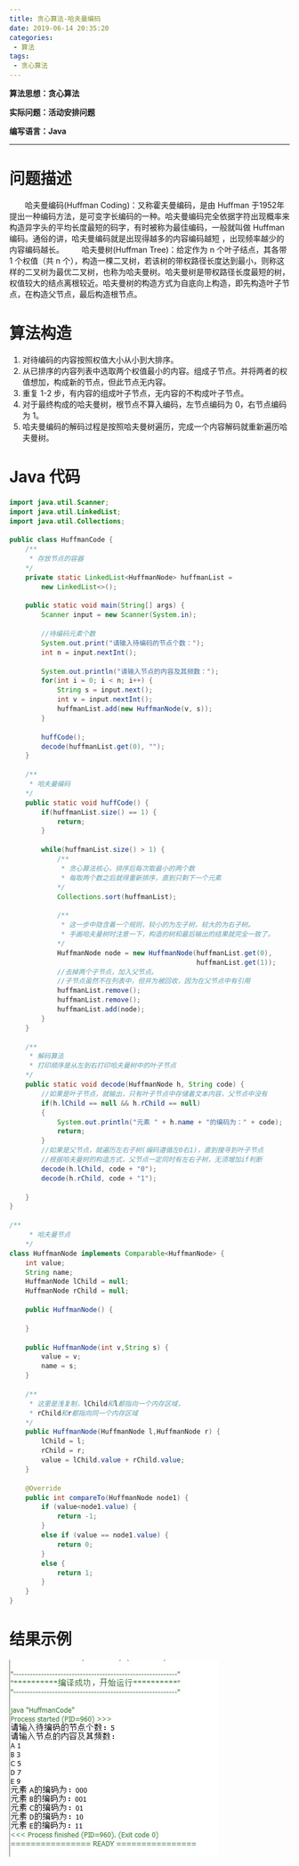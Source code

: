 ```yaml
---
title: 贪心算法-哈夫曼编码
date: 2019-06-14 20:35:20
categories: 
 - 算法
tags: 
 - 贪心算法
---
```


**算法思想：贪心算法**

**实际问题：活动安排问题**

**编写语言：Java**

---
<!--More-->

# 问题描述

&emsp;&emsp;哈夫曼编码(Huffman Coding)：又称霍夫曼编码，是由 Huffman 于1952年提出一种编码方法，是可变字长编码的一种。哈夫曼编码完全依据字符出现概率来构造异字头的平均长度最短的码字，有时被称为最佳编码，一般就叫做 Huffman 编码。通俗的讲，哈夫曼编码就是出现得越多的内容编码越短 ，出现频率越少的内容编码越长。
&emsp;&emsp;哈夫曼树(Huffman Tree)：给定作为 n 个叶子结点，其各带 1 个权值（共 n 个），构造一棵二叉树，若该树的带权路径长度达到最小，则称这样的二叉树为最优二叉树，也称为哈夫曼树。哈夫曼树是带权路径长度最短的树，权值较大的结点离根较近。哈夫曼树的构造方式为自底向上构造，即先构造叶子节点，在构造父节点，最后构造根节点。

# 算法构造

1. 对待编码的内容按照权值大小从小到大排序。
2. 从已排序的内容列表中选取两个权值最小的内容。组成子节点。并将两者的权值想加，构成新的节点，但此节点无内容。
3. 重复 1-2 步，有内容的组成叶子节点，无内容的不构成叶子节点。
4. 对于最终构成的哈夫曼树，根节点不算入编码，左节点编码为 0，右节点编码为 1。
5. 哈夫曼编码的解码过程是按照哈夫曼树遍历，完成一个内容解码就重新遍历哈夫曼树。

# Java 代码

```java
import java.util.Scanner;
import java.util.LinkedList;
import java.util.Collections;

public class HuffmanCode {
    /**
     * 存放节点的容器
    */
    private static LinkedList<HuffmanNode> huffmanList =
        new LinkedList<>();

    public static void main(String[] args) {
        Scanner input = new Scanner(System.in);

        //待编码元素个数
		System.out.print("请输入待编码的节点个数：");
        int n = input.nextInt();

		System.out.println("请输入节点的内容及其频数：");
        for(int i = 0; i < n; i++) {
			String s = input.next();
			int v = input.nextInt();
            huffmanList.add(new HuffmanNode(v, s));
        }

        huffCode();
        decode(huffmanList.get(0), "");
    }

    /**
     * 哈夫曼编码
    */
    public static void huffCode() {
        if(huffmanList.size() == 1) {
            return;
        }

        while(huffmanList.size() > 1) {
            /**
             * 贪心算法核心，排序后每次取最小的两个数
             * 每取两个数之后就得重新排序，直到只剩下一个元素
            */
            Collections.sort(huffmanList);

			/**
			 * 这一步中隐含着一个规则，较小的为左子树，较大的为右子树。
			 * 手画哈夫曼树时注意一下，构造的树和最后输出的结果就完全一致了。
			*/
            HuffmanNode node = new HuffmanNode(huffmanList.get(0),
                                               huffmanList.get(1));
			//去掉两个子节点，加入父节点。
			//子节点虽然不在列表中，但并为被回收，因为在父节点中有引用
            huffmanList.remove();
            huffmanList.remove();
            huffmanList.add(node);
        }
    }

    /**
     * 解码算法
	 * 打印顺序是从左到右打印哈夫曼树中的叶子节点
    */
    public static void decode(HuffmanNode h, String code) {
		//如果是叶子节点，就输出，只有叶子节点中存储着文本内容，父节点中没有
        if(h.lChild == null && h.rChild == null)
        {
            System.out.println("元素 " + h.name + "的编码为：" + code);
            return;
        }
		//如果是父节点，就遍历左右子树(编码遵循左0右1)，直到搜寻到叶子节点
		//根据哈夫曼树的构造方式，父节点一定同时有左右子树，无须增加if判断
		decode(h.lChild, code + "0");
        decode(h.rChild, code + "1");
		
    }
}

/**
     * 哈夫曼节点
    */
class HuffmanNode implements Comparable<HuffmanNode> {
    int value;
    String name;
    HuffmanNode lChild = null;
    HuffmanNode rChild = null;

    public HuffmanNode() {

    }

    public HuffmanNode(int v,String s) {
        value = v;
        name = s;
    }

	/**
	 * 这里是浅复制，lChild和l都指向一个内存区域，
	 * rChild和r都指向同一个内存区域
	*/
    public HuffmanNode(HuffmanNode l,HuffmanNode r) {
        lChild = l;
        rChild = r;
        value = lChild.value + rChild.value;
    }

    @Override
    public int compareTo(HuffmanNode node1) {
        if (value<node1.value) {
            return -1;
        }
        else if (value == node1.value) {
            return 0;
        }
        else {
            return 1;
        }
    }
}
```

# 结果示例

![结果示例](/images/贪心算法-哈夫曼编码.jpg)